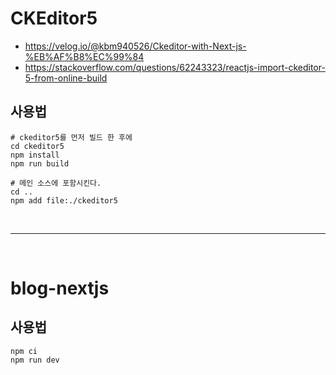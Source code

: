 # CKEditor5 

- https://velog.io/@kbm940526/Ckeditor-with-Next-js-%EB%AF%B8%EC%99%84
- https://stackoverflow.com/questions/62243323/reactjs-import-ckeditor-5-from-online-build

## 사용법
```shell
# ckeditor5를 먼저 빌드 한 후에
cd ckeditor5
npm install
npm run build

# 메인 소스에 포함시킨다.
cd ..
npm add file:./ckeditor5
```
<br>

---

<br>

# blog-nextjs

## 사용법

```shell
npm ci
npm run dev
```